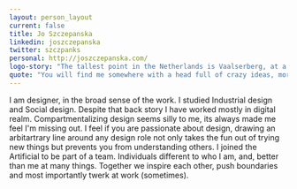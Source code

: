 ```yaml
---
layout: person_layout
current: false
title: Jo Szczepanska
linkedin: joszczepanska
twitter: szczpanks
personal: http://joszczepanska.com/
logo-story: "The tallest point in the Netherlands is Vaalserberg, at a meagre 322.7 m above sea level, it is a somewhat borrow peak, positioned precariously where Germany, Belgium, and Netherlands intersect. Unlike much of the rest of the country it was not claimed from the peat or sea by the Dutch. Referencing our Artificial home, I felt it was fitting for my version of our logo to contain a series of woman-made mountains. A tribute to dutch ingenuity and determination to succeed."
quote: "You will find me somewhere with a head full of crazy ideas, more than enough determination to make it happen, and, a hot glue gun - unicorn is optional."
---
```


I am designer, in the broad sense of the work. I studied Industrial design and Social design. Despite that back story I have worked mostly in digital realm. Compartmentalizing design seems silly to me, its always made me feel I'm missing out. I feel if you are passionate about design, drawing an arbitartrary line around any design role not only takes the fun out of trying new things but prevents you from understanding others. I joined the Artificial to be part of a team. Individuals different to who I am, and, better than me at many things. Together we inspire each other, push boundaries and most importantly twerk at work (sometimes).

